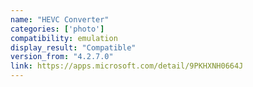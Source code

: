 ```yaml
---
name: "HEVC Converter"
categories: ['photo']
compatibility: emulation
display_result: "Compatible"
version_from: "4.2.7.0"
link: https://apps.microsoft.com/detail/9PKHXNH0664J
---
```


